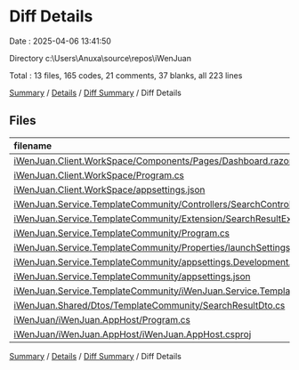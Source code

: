 # Diff Details

Date : 2025-04-06 13:41:50

Directory c:\\Users\\Anuxa\\source\\repos\\iWenJuan

Total : 13 files,  165 codes, 21 comments, 37 blanks, all 223 lines

[Summary](results.md) / [Details](details.md) / [Diff Summary](diff.md) / Diff Details

## Files
| filename | language | code | comment | blank | total |
| :--- | :--- | ---: | ---: | ---: | ---: |
| [iWenJuan.Client.WorkSpace/Components/Pages/Dashboard.razor](/iWenJuan.Client.WorkSpace/Components/Pages/Dashboard.razor) | Razor | 6 | 0 | 0 | 6 |
| [iWenJuan.Client.WorkSpace/Program.cs](/iWenJuan.Client.WorkSpace/Program.cs) | C# | 6 | 1 | 0 | 7 |
| [iWenJuan.Client.WorkSpace/appsettings.json](/iWenJuan.Client.WorkSpace/appsettings.json) | JSON | 1 | 0 | 0 | 1 |
| [iWenJuan.Service.TemplateCommunity/Controllers/SearchController.cs](/iWenJuan.Service.TemplateCommunity/Controllers/SearchController.cs) | C# | 38 | 15 | 9 | 62 |
| [iWenJuan.Service.TemplateCommunity/Extension/SearchResultExtension.cs](/iWenJuan.Service.TemplateCommunity/Extension/SearchResultExtension.cs) | C# | 15 | 0 | 3 | 18 |
| [iWenJuan.Service.TemplateCommunity/Program.cs](/iWenJuan.Service.TemplateCommunity/Program.cs) | C# | 26 | 4 | 15 | 45 |
| [iWenJuan.Service.TemplateCommunity/Properties/launchSettings.json](/iWenJuan.Service.TemplateCommunity/Properties/launchSettings.json) | JSON | 23 | 0 | 1 | 24 |
| [iWenJuan.Service.TemplateCommunity/appsettings.Development.json](/iWenJuan.Service.TemplateCommunity/appsettings.Development.json) | JSON | 8 | 0 | 1 | 9 |
| [iWenJuan.Service.TemplateCommunity/appsettings.json](/iWenJuan.Service.TemplateCommunity/appsettings.json) | JSON | 16 | 0 | 1 | 17 |
| [iWenJuan.Service.TemplateCommunity/iWenJuan.Service.TemplateCommunity.csproj](/iWenJuan.Service.TemplateCommunity/iWenJuan.Service.TemplateCommunity.csproj) | XML | 10 | 0 | 4 | 14 |
| [iWenJuan.Shared/Dtos/TemplateCommunity/SearchResultDto.cs](/iWenJuan.Shared/Dtos/TemplateCommunity/SearchResultDto.cs) | C# | 12 | 0 | 2 | 14 |
| [iWenJuan/iWenJuan.AppHost/Program.cs](/iWenJuan/iWenJuan.AppHost/Program.cs) | C# | 3 | 1 | 1 | 5 |
| [iWenJuan/iWenJuan.AppHost/iWenJuan.AppHost.csproj](/iWenJuan/iWenJuan.AppHost/iWenJuan.AppHost.csproj) | XML | 1 | 0 | 0 | 1 |

[Summary](results.md) / [Details](details.md) / [Diff Summary](diff.md) / Diff Details
